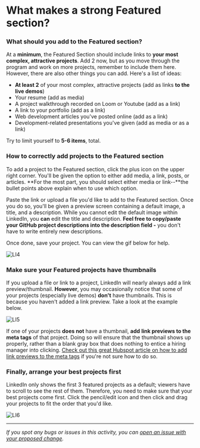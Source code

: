 # What makes a strong Featured section?

### **What should you add to the Featured section?**

At a **minimum**, the Featured Section should include links to **your most complex, attractive projects**. Add 2 now, but as you move through the program and work on more projects, remember to include them here. However, there are also other things you can add. Here's a list of ideas:

- **At least 2** of your most complex, attractive projects (add as links **to the live demos**)
- Your resume (add as media)
- A project walkthrough recorded on Loom or Youtube (add as a link)
- A link to your portfolio (add as a link)
- Web development articles you've posted online (add as a link)
- Development-related presentations you've given (add as media or as a link)

Try to limit yourself to **5-6 items**, total.

### **How to correctly add projects to the Featured section**

To add a project to the Featured section, click the plus icon on the upper right corner. You'll be given the option to either add media, a link, posts, or articles. **For the most part, you should select either media or link--**the bullet points above explain when to use which option.

Paste the link or upload a file you'd like to add to the Featured section. Once you do so, you'll be given a preview screen containing a default image, a title, and a description. While you cannot edit the default image within LinkedIn, you **can** edit the title and description. **Feel free to copy/paste your GitHub project descriptions into the description field -** you don't have to write entirely new descriptions.

Once done, save your project. You can view the gif below for help.

![LI4](https://user-images.githubusercontent.com/61361037/224247357-01f4fd4e-2380-41f4-89c6-475a93021f4a.gif)


### **Make sure your Featured projects have thumbnails**

If you upload a file or link to a project, LinkedIn will nearly always add a link preview/thumbnail. **However**, you may occasionally notice that some of your projects (especially live demos) **don't** have thumbnails. This is because you haven't added a link preview. Take a look at the example below.

![LI5](https://user-images.githubusercontent.com/61361037/224247368-c82800d9-1b75-4269-ab70-92d7c6505d67.png)


If one of your projects **does not** have a thumbnail, **add** **link previews to the meta tags** of that project. Doing so will ensure that the thumbnail shows up properly, rather than a blank gray box that does nothing to entice a hiring manager into clicking. [Check out this great Hubspot article on how to add link previews to the meta tags](https://knowledge.hubspot.com/social/featured-image-not-displaying-correctly-in-social-preview) if you're not sure how to do so.

### **Finally, arrange your best projects first**

LinkedIn only shows the first 3 featured projects as a default; viewers have to scroll to see the rest of them. Therefore, you need to make sure that your best projects come first. Click the pencil/edit icon and then click and drag your projects to fit the order that you'd like.

![LI6](https://user-images.githubusercontent.com/61361037/224247389-9d265677-d187-4c2f-9169-918aa220e667.gif)



------

_If you spot any bugs or issues in this activity, you can [open an issue with your proposed change](https://github.com/microverseinc/curriculum-transversal-skills/blob/main/git-github/articles/open_issue.md)._
